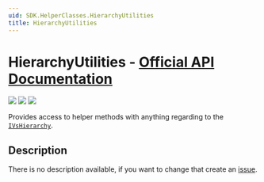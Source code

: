 ```yaml
---
uid: SDK.HelperClasses.HierarchyUtilities
title: HierarchyUtilities
---
```


# HierarchyUtilities - **[Official API Documentation](https://docs.microsoft.com/en-us/previous-versions/visualstudio/visual-studio-2012/hh911886(v=vs.110))**

![](https://img.shields.io/badge/Source-Visual_Studio_SDK-blue) ![](https://img.shields.io/badge/namespace-Microsoft.VisualStudio-blue) ![](https://img.shields.io/badge/Type-static_Class-tomato) 

Provides access to helper methods with anything regarding to the [`IVsHierarchy`](https://docs.microsoft.com/en-us/dotnet/api/microsoft.visualstudio.shell.interop.ivshierarchy).

## Description

There is no description available, if you want to change that create an [issue](https://github.com/TwentyFourMinutes/DulcisX/issues/new?assignees=TwentyFourMinutes&labels=bug%2C+wiki&template=wiki-issue.md&title=). 

